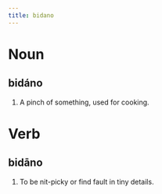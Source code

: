 ```yaml
---
title: bidano
---
```


# Noun

## bidáno

1. A pinch of something, used for cooking.

# Verb

## bidāno

1. To be nit-picky or find fault in tiny details.
